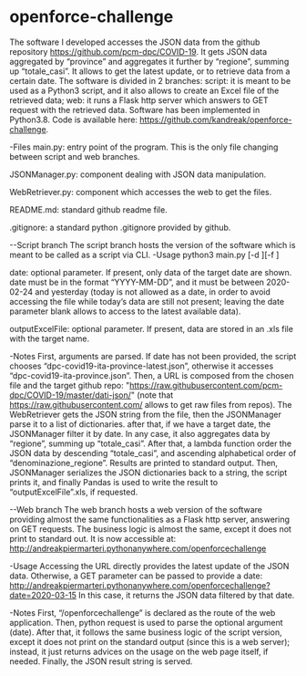 # openforce-challenge
The software I developed accesses the JSON data from the github repository https://github.com/pcm-dpc/COVID-19. It gets JSON data aggregated by “province” and aggregates it further by “regione”, summing up “totale_casi”. It allows to get the latest update, or to retrieve data from a certain date.
The software is divided in 2 branches:
script: it is meant to be used as a Python3 script, and it also allows to create an Excel file of the retrieved data;
web: it runs a Flask http server which answers to GET request with the retrieved data.
Software has been implemented in Python3.8. Code is available here:
https://github.com/kandreak/openforce-challenge.

-Files
main.py: entry point of the program. This is the only file changing between script and web branches.

JSONManager.py: component dealing with JSON data manipulation.

WebRetriever.py: component which accesses the web to get the files.

README.md: standard github readme file.

.gitignore: a standard python .gitignore provided by github.


--Script branch
The script branch hosts the version of the software which is meant to be called as a script via CLI. 
-Usage
python3 main.py [-d <date>][-f <outputExcelFile>]

date: optional parameter. If present, only data of the target date are shown. date must be in the format “YYYY-MM-DD”, and it must be between 2020-02-24 and yesterday (today is not allowed as a date, in order to avoid accessing the file while today’s data are still not present; leaving the date parameter blank allows to access to the latest available data).

outputExcelFile: optional parameter. If present, data are stored in an .xls file with the target name.

-Notes
First, arguments are parsed. If date has not been provided, the script chooses “dpc-covid19-ita-province-latest.json”, otherwise it accesses “dpc-covid19-ita-province.json”.
Then, a URL is composed from the chosen file and the target github repo: "https://raw.githubusercontent.com/pcm-dpc/COVID-19/master/dati-json/" (note that https://raw.githubusercontent.com/ allows to get raw files from repos).
The WebRetriever gets the JSON string from the file, then the JSONManager parse it to a list of dictionaries.
after that, if we have a target date, the JSONManager filter it by date. In any case, it also aggregates data by “regione”, summing up “totale_casi”.
After that, a lambda function order the JSON data by descending “totale_casi”, and ascending alphabetical order of “denominazione_regione”. Results are printed to standard output.
Then, JSONManager serializes the JSON dictionaries back to a string, the script prints it, and finally Pandas is used to write the result to “outputExcelFile”.xls, if requested.


--Web branch
The web branch hosts a web version of the software providing almost the same functionalities as a Flask http server, answering on GET requests. The business logic is almost the same, except it does not print to standard out. It is now accessible at: http://andreakpiermarteri.pythonanywhere.com/openforcechallenge

-Usage
Accessing the URL directly provides the latest update of the JSON data. Otherwise, a GET parameter can be passed to provide a date:
http://andreakpiermarteri.pythonanywhere.com/openforcechallenge?date=2020-03-15
In this case, it returns the JSON data filtered by that date.

-Notes
First, “/openforcechallenge” is declared as the route of the web application. Then, python request is used to parse the optional argument (date).
After that, it follows the same business logic of the script version, except it does not print on the standard output (since this is a web server); instead, it just returns advices on the usage on the web page itself, if needed.
Finally, the JSON result string is served.
